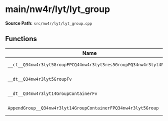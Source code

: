 # main/nw4r/lyt/lyt_group

**Source Path:** `src/nw4r/lyt/lyt_group.cpp`

## Functions

| Name | Address | Match % |
|------|---------|---------|
| `__ct__Q34nw4r3lyt5GroupFPCQ44nw4r3lyt3res5GroupPQ34nw4r3lyt4Pane` | `0x8000CB2C` | :x: (90.1%) |
| `__dt__Q34nw4r3lyt5GroupFv` | `0x8000CC38` | :x: (95.3%) |
| `__dt__Q34nw4r3lyt14GroupContainerFv` | `0x8000CCDC` | :x: (94.0%) |
| `AppendGroup__Q34nw4r3lyt14GroupContainerFPQ34nw4r3lyt5Group` | `0x8000CDA0` | :white_check_mark: (100.0%) |